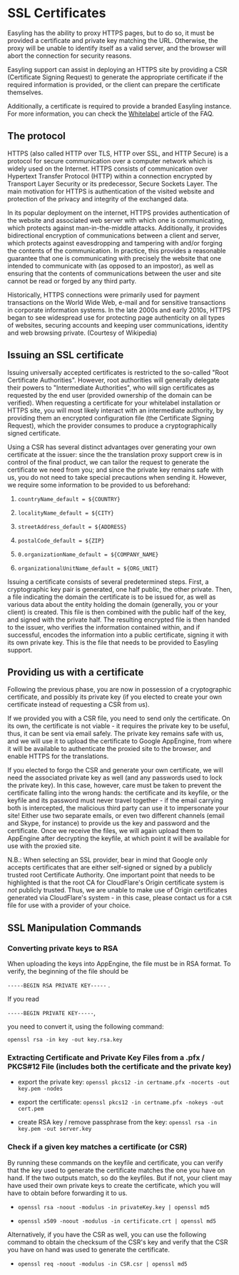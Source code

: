 # SSL Certificates

Easyling has the ability to proxy HTTPS pages, but to do so, it must
be provided a certificate and private key matching the URL. Otherwise,
the proxy will be unable to identify itself as a valid server, and the
browser will abort the connection for security reasons.

Easyling support can assist in deploying an HTTPS site by providing a
CSR (Certificate Signing Request) to generate the appropriate
certificate if the required information is provided, or the client can
prepare the certificate themselves.

Additionally, a certificate is required to provide a branded Easyling
instance. For more information, you can check the
[Whitelabel](/faq/whitelabel.html) article of the FAQ.

## The protocol

HTTPS (also called HTTP over TLS, HTTP over SSL, and HTTP Secure) is a
protocol for secure communication over a computer network which is
widely used on the Internet. HTTPS consists of communication over
Hypertext Transfer Protocol (HTTP) within a connection encrypted by
Transport Layer Security or its predecessor, Secure Sockets Layer. The
main motivation for HTTPS is authentication of the visited website and
protection of the privacy and integrity of the exchanged data.

In its popular deployment on the internet, HTTPS provides
authentication of the website and associated web server with which one
is communicating, which protects against man-in-the-middle
attacks. Additionally, it provides bidirectional encryption of
communications between a client and server, which protects against
eavesdropping and tampering with and/or forging the contents of the
communication. In practice, this provides a reasonable guarantee that
one is communicating with precisely the website that one intended to
communicate with (as opposed to an impostor), as well as ensuring that
the contents of communications between the user and site cannot be
read or forged by any third party.

Historically, HTTPS connections were primarily used for payment
transactions on the World Wide Web, e-mail and for sensitive
transactions in corporate information systems. In the late 2000s and
early 2010s, HTTPS began to see widespread use for protecting page
authenticity on all types of websites, securing accounts and keeping
user communications, identity and web browsing private.  (Courtesy of
Wikipedia)

## Issuing an SSL certificate

Issuing universally accepted certificates is restricted to the
so-called "Root Certificate Authorities". However, root authorities
will generally delegate their powers to "Intermediate Authorities",
who will sign certificates as requested by the end user (provided
ownership of the domain can be verified).  When requesting a
certificate for your whitelabel installation or HTTPS site, you will
most likely interact with an intermediate authority, by providing them
an encrypted configuration file (the Certificate Signing Request),
which the provider consumes to produce a cryptographically signed
certificate.

Using a CSR has several distinct advantages over generating your own
certificate at the issuer: since the the translation proxy support crew is in
control of the final product, we can tailor the request to generate
the certificate we need from you; and since the private key remains
safe with us, you do not need to take special precautions when sending
it.  However, we require some information to be provided to us
beforehand:

1. `countryName_default = ${COUNTRY}`

2. `localityName_default = ${CITY}`

3. `streetAddress_default = ${ADDRESS}`

4. `postalCode_default = ${ZIP}`

5. `0.organizationName_default = ${COMPANY_NAME}`

6. `organizationalUnitName_default = ${ORG_UNIT}`

Issuing a certificate consists of several predetermined steps. First,
a cryptographic key pair is generated, one half public, the other
private. Then, a file indicating the domain the certificate is to be
issued for, as well as various data about the entity holding the
domain (generally, you or your client) is created. This file is then
combined with the public half of the key, and signed with the private
half. The resulting encrypted file is then handed to the issuer, who
verifies the information contained within, and if successful, encodes
the information into a public certificate, signing it with its own
private key. This is the file that needs to be provided to Easyling
support.

## Providing us with a certificate

Following the previous phase, you are now in possession of a
cryptographic certificate, and possibly its private key (if you
elected to create your own certificate instead of requesting a CSR
from us).

If we provided you with a CSR file, you need to send only the
certificate. On its own, the certificate is not viable - it requires
the private key to be useful, thus, it can be sent via email
safely. The private key remains safe with us, and we will use it to
upload the certificate to Google AppEngine, from where it will be
available to authenticate the proxied site to the browser, and enable
HTTPS for the translations.

If you elected to forgo the CSR and generate your own certificate, we
will need the associated private key as well (and any passwords used
to lock the private key). In this case, however, care must be taken to
prevent the certificate falling into the wrong hands: the certificate
and its keyfile, or the keyfile and its password must never travel
together - if the email carrying both is intercepted, the malicious
third party can use it to impersonate your site! Either use two
separate emails, or even two different channels (email and Skype, for
instance) to provide us the key and password and the certificate.
Once we receive the files, we will again upload them to AppEngine
after decrypting the keyfile, at which point it will be available for
use with the proxied site.

N.B.: When selecting an SSL provider, bear in mind that Google only accepts certificates that are either self-signed or signed by a publicly trusted root Certificate Authority. One important point that needs to be highlighted is that the root CA for CloudFlare's Origin certificate system is *not* publicly trusted. Thus, we are unable to make use of Origin certificates generated via CloudFlare's system - in this case, please contact us for a `CSR` file for use with a provider of your choice.

## SSL Manipulation Commands

### Converting private keys to RSA

When uploading the keys into AppEngine, the file must be in RSA
format. To verify, the beginning of the file should be

`-----BEGIN RSA PRIVATE KEY-----` .

If you read

`-----BEGIN PRIVATE KEY-----`,

you need to convert it, using the following command:

```
openssl rsa -in key -out key.rsa.key
```

### Extracting Certificate and Private Key Files from a .pfx / PKCS#12 File (includes both the certificate and the private key)

- export the private key: `openssl pkcs12 -in certname.pfx -nocerts -out key.pem -nodes`

- export the certificate: `openssl pkcs12 -in certname.pfx -nokeys -out cert.pem`

- create RSA key / remove passphrase from the key: `openssl rsa -in key.pem -out server.key`

### Check if a given key matches a certificate (or CSR)

By running these commands on the keyfile and certificate, you can
verify that the key used to generate the certificate matches the one
you have on hand. If the two outputs match, so do the keyfiles. But if
not, your client may have used their own private keys to create the
certificate, which you will have to obtain before forwarding it to us.

- `openssl rsa -noout -modulus -in privateKey.key | openssl md5`

- `openssl x509 -noout -modulus -in certificate.crt | openssl md5`

Alternatively, if you have the CSR as well, you can use the following
command to obtain the checksum of the CSR's key and verify that the
CSR you have on hand was used to generate the certificate.

- `openssl req -noout -modulus -in CSR.csr | openssl md5`
